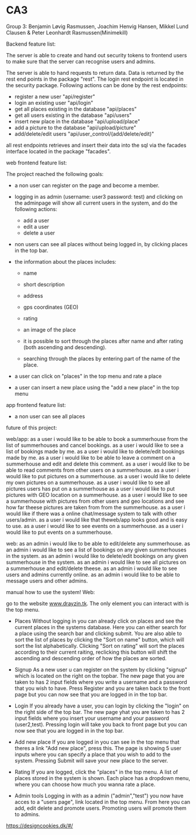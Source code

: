 # CA3

Group 3: Benjamin Løvig Rasmussen, Joachim Henvig Hansen, Mikkel Lund Clausen & Peter Leonhardt Rasmussen(Minimekill)

Backend feature list:

The server is able to create and hand out security tokens to frontend users to make sure that the server can recognise
users and admins.

The server is able to hand requests to return data. Data is returned by the rest end points in the package "rest". The login rest endpoint is located in the security package. 
Following actions can be done by the rest endpoints:
- register a new user "api/register"
- login an existing user "api/login"
- get all places existing in the database "api/places"
- get all users existing in the database "api/users"
- insert new place in the database "api/upload/place"
- add a picture to the database "api/upload/picture"
- add/delete/edit users "api/user_control/(add/delete/edit)"

all rest endpoints retrieves and insert their data into the sql via the facades interface located in the package "facades".


web frontend feature list: 

The project reached the following goals:

- a non user can register on the page and become a member.

- logging in as admin (username: user3 password: test) and clicking on the adminpage will show all current users in the system, and do the following actions:
	- add a user
	- edit a user
	- delete a user
- non users can see all places without being logged in, by clicking places in the top bar.

- the information about the places includes:
	
	- name
	- short description
	
	- address
	
	- gps coordinates (GEO)
	
	- rating
	
	- an image of the place

	- it is possible to sort through the places after name and after rating (both ascending and descending). 

	- searching through the places by entering part of the name of the place.

- a user can click on "places" in the top menu and rate a place
- a user can insert a new place using the "add a new place" in the top menu


app frontend feature list:
- a non user can see all places



future of this project:

web/app:
as a user i would like to be able to book a summerhouse from the list of summerhouses and cancel bookings.
as a user i would like to see a list of bookings made by me.
as a user i would like to delete/edit bookings made by me.
as a user i would like to be able to leave a comment on a summerhouse and edit and delete this comment.
as a user i would like to be able to read comments from other users on a summerhouse.
as a user i would like to put pictures on a summerhouse.
as a user i would like to delete my own pictures on a summerhouse.
as a user i would like to see all pictures users has put on a summerhouse
as a user i would like to put pictures with GEO location on a summerhouse.
as a user i would like to see a summerhouse with pictures from other users and geo locations and see how far theese pictures are taken from  from the summerhouse.
as a user i would like if there was a online chat/message system to talk with other users/admin.
as a user i would like that theweb/app looks good and is easy to use.
as a user i would like to see events on a summerhouse.
as a user i would like to put events on a summerhouse.



web:
as an admin i would like to be able to edit/delete any summerhouse.
as an admin i would like to see a list of bookings on any given summerhouses in the system.
as an admin i would like to delete/edit bookings on any given summerhouse in the system.
as an admin i would like to see all pictures on a summerhouse and edit/delete theese.
as an admin i would like to see users and admins currently online.
as an admin i would like to be able to message users and other admins.



manual how to use the system!
Web:

go to the website www.drayzin.tk. The only element you can interact with is the top menu.
- Places
Without logging in you can already click on places and see the current places in the systems database. Here you can either search for a place using the search bar and clicking submit. You are also able to sort the list of places by clicking the "Sort on name" button, which will sort the list alphabetically. Clicking "Sort on rating" will sort the places according to their current raiting, reclicking this button will shift the ascending and descending order of how the places are sorted.

- Signup
As a new user u can register on the system by clicking "signup" which is located on the right on the topbar. The new page that you are taken to has 2 input fields where you write a username and a password that you wish to have. Press Register and you are taken back to the front page but you can now see that you are logged in in the top bar.

- Login
If you already have a user, you can login by clicking the "login" on the right side of the top bar. The new page yhat you are taken to has 2 input fields where you insert your username and your password (user2,test). Pressing login will take you back to front page but you can now see that you are logged in in the top bar.

- Add new place
If you are logged in you can see in the top menu that theres a link "Add new place", press this.
The page is showing 5 user inputs where you can specify a place that you wish to add to the system. Pressing Submit will save your new place to the server.

- Rating
If you are logged, click the "places" in the top menu. A list of places stored in the system is shown. Each place has a dropdown menu, where you can choose how much you wanna rate a place.

- Admin tools
Logging in with as a admin ("admin","test") you now have acces to a "users page", link located in the top menu. From here you can add, edit delete and promote users. Promoting users will promote them to admins.

https://designcookies.dk/#/
